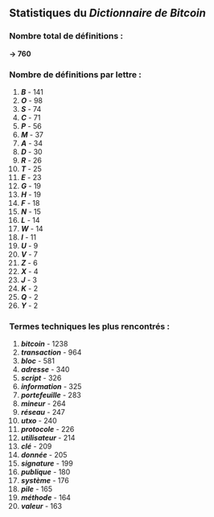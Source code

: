 ## Statistiques du *Dictionnaire de Bitcoin*

### Nombre total de définitions : 
**-> 760**

### Nombre de définitions par lettre :
1. ***B*** - 141
2. ***O*** - 98
3. ***S*** - 74
4. ***C*** - 71
5. ***P*** - 56
6. ***M*** - 37
7. ***A*** - 34
8. ***D*** - 30
9. ***R*** - 26
10. ***T*** - 25
11. ***E*** - 23
12. ***G*** - 19
13. ***H*** - 19
14. ***F*** - 18
15. ***N*** - 15
16. ***L*** - 14
17. ***W*** - 14
18. ***I*** - 11
19. ***U*** - 9
20. ***V*** - 7
21. ***Z*** - 6
22. ***X*** - 4
23. ***J*** - 3
24. ***K*** - 2
25. ***Q*** - 2
26. ***Y*** - 2

### Termes techniques les plus rencontrés :
1. ***bitcoin*** - 1238
2. ***transaction*** - 964
3. ***bloc*** - 581
4. ***adresse*** - 340
5. ***script*** - 326
6. ***information*** - 325
7. ***portefeuille*** - 283
8. ***mineur*** - 264
9. ***réseau*** - 247
10. ***utxo*** - 240
11. ***protocole*** - 226
12. ***utilisateur*** - 214
13. ***clé*** - 209
14. ***donnée*** - 205
15. ***signature*** - 199
16. ***publique*** - 180
17. ***système*** - 176
18. ***pile*** - 165
19. ***méthode*** - 164
20. ***valeur*** - 163
